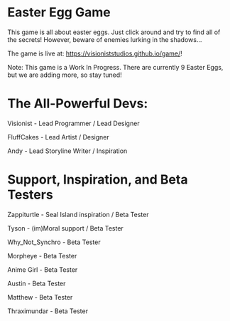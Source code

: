 # Easter Egg Game
This game is all about easter eggs.  Just click around and try to find all of the secrets!  However, beware of enemies lurking in the shadows...

The game is live at: https://visioniststudios.github.io/game/!

Note: This game is a Work In Progress.  There are currently 9 Easter Eggs, but we are adding more, so stay tuned!

# The All-Powerful Devs:
Visionist - Lead Programmer / Lead Designer

FluffCakes - Lead Artist / Designer

Andy - Lead Storyline Writer / Inspiration

# Support, Inspiration, and Beta Testers
Zappiturtle - Seal Island inspiration / Beta Tester

Tyson - (im)Moral support / Beta Tester

Why_Not_Synchro - Beta Tester

Morpheye - Beta Tester

Anime Girl - Beta Tester

Austin - Beta Tester

Matthew - Beta Tester

Thraximundar - Beta Tester
